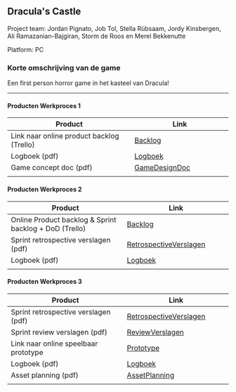 ## Dracula's Castle
Project team: Jordan Pignato, Job Tol, Stella Rübsaam, Jordy Kinsbergen, Ali Ramazanian-Bajgiran, Storm de Roos en Merel Bekkenutte

Platform:
PC

### Korte omschrijving van de game
Een first person horror game in het kasteel van Dracula! 

---
#### Producten Werkproces 1
| Product  | Link |
| ------ |  ------ |
| Link naar online product backlog (Trello) | [Backlog]
| Logboek (pdf)                             | [Logboek]
| Game concept doc (pdf)                    | [GameDesignDoc]
|<img width=500/>|<img width=300/>|
   
#### Producten Werkproces 2
| Product  | Link |
| ------ |  ------ |
| Online Product backlog & Sprint backlog + DoD (Trello)    | [Backlog]
| Sprint retrospective verslagen (pdf)                      | [RetrospectiveVerslagen]
| Logboek (pdf)                                             | [Logboek]
|<img width=500/>|<img width=300/>|
   
#### Producten Werkproces 3
| Product  | Link |
| ------ |  ------ |
| Sprint retrospective verslagen (pdf)  | [RetrospectiveVerslagen]
| Sprint review verslagen (pdf)         | [ReviewVerslagen]
| Link naar online speelbaar prototype  | [Prototype]
| Logboek (pdf)                         | [Logboek]
| Asset planning (pdf)                  | [AssetPlanning]
|<img width=500/>|<img width=300/>|

   [Backlog]: <https://trello.com/b/sZ4u4PUp/mythe-team-9-dracula>
   [Logboek]: <https://github.com/jobtolmop/Project-Mythe/blob/master/MytheLogboek.pdf>
   [GameDesignDoc]: <https://github.com/jobtolmop/Project-Mythe/blob/master/DraculaGDD.pdf>
   [RetrospectiveVerslagen]: <https://github.com/jobtolmop/Project-Mythe/blob/master/Sprint%20Retrospective.pdf>
   [ReviewVerslagen]: <https://github.com/BerendWeij/agp_inlever_template/blob/master/producten/ReviewVerslagen.pdf>
   [Prototype]: https://drive.google.com/file/d/1XauhGUaALmvWylR2h0Ta8ul1asOlpkbG/view?usp=sharing
   [Folder op teams]: <https://www.linknaarmijnfolderopteams.nl>
   [AssetPlanning]: <https://github.com/BerendWeij/agp_inlever_template/blob/master/producten/AssetPlanning.pdf>
   
